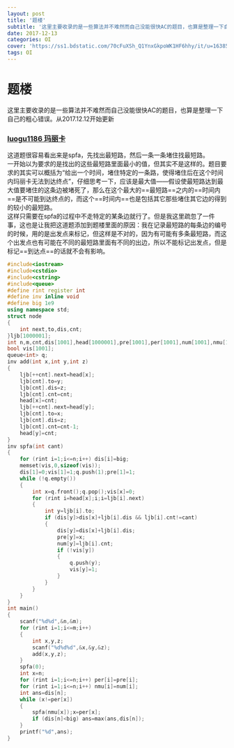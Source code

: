 ```yaml
---
layout: post
title: '题楼'
subtitle: '这里主要收录的是一些算法并不难然而自己没能很快AC的题目，也算是整理一下自己的粗心错误。从2017.12.12开始更新'
date: 2017-12-13
categories: OI
cover: 'https://ss1.bdstatic.com/70cFuXSh_Q1YnxGkpoWK1HF6hhy/it/u=1638530161,1123923682&fm=27&gp=0.jpg'
tags: OI
---
```

# 题楼
这里主要收录的是一些算法并不难然而自己没能很快AC的题目，也算是整理一下自己的粗心错误。从2017.12.12开始更新
### [luogu1186 玛丽卡](https://www.luogu.org/problemnew/show/1186)
这道题很容易看出来是spfa，先找出最短路，然后一条一条堵住找最短路。    
一开始以为要求的是找出的这些最短路里面最小的值，但其实不是这样的。题目要求的其实可以概括为“给出一个时间，堵住特定的一条路，使得堵住后在这个时间内玛丽卡无法到达终点”，仔细思考一下，应该是最大值——假设使最短路达到最大值要堵住的这条边被堵死了，那么在这个最大的==最短路==之内的==时间内==是不可能到达终点的，而这个==时间内==也是包括其它那些堵住其它边的得到的较小的最短路。    
这样只需要在spfa的过程中不走特定的某条边就行了。但是我这里疏忽了一件事，这也是让我把这道题添加到题楼里面的原因：我在记录最短路的每条边的编号的时候，用的是出发点来标记，但这样是不对的，因为有可能有多条最短路，而这个出发点也有可能在不同的最短路里面有不同的出边，所以不能标记出发点，但是标记==到达点==的话就不会有影响。    
```cpp
#include<iostream>
#include<cstdio>
#include<cstring>
#include<queue>
#define rint register int
#define inv inline void
#define big 1e9
using namespace std;
struct node
{
	int next,to,dis,cnt;
}ljb[1000001];
int n,m,cnt,dis[1001],head[1000001],pre[1001],per[1001],num[1001],nmu[1001],hh;
bool vis[1001];
queue<int> q;
inv add(int x,int y,int z)
{
	ljb[++cnt].next=head[x];
	ljb[cnt].to=y;
	ljb[cnt].dis=z;
	ljb[cnt].cnt=cnt;
	head[x]=cnt;
	ljb[++cnt].next=head[y];
	ljb[cnt].to=x;
	ljb[cnt].dis=z;
	ljb[cnt].cnt=cnt-1;
	head[y]=cnt;
}
inv spfa(int cant)
{
	for (rint i=1;i<=n;i++) dis[i]=big;
	memset(vis,0,sizeof(vis));
	dis[1]=0;vis[1]=1;q.push(1);pre[1]=1;
	while (!q.empty())
	{
		int x=q.front();q.pop();vis[x]=0;
		for (rint i=head[x];i;i=ljb[i].next)
		{
			int y=ljb[i].to;
			if (dis[y]>dis[x]+ljb[i].dis && ljb[i].cnt!=cant)
			{
				dis[y]=dis[x]+ljb[i].dis;
				pre[y]=x;
				num[y]=ljb[i].cnt;
				if (!vis[y])
				{
					q.push(y);
					vis[y]=1;
				}
			}
		}
	}
}
int main()
{
	scanf("%d%d",&n,&m);
	for (rint i=1;i<=m;i++)
	{
		int x,y,z;
		scanf("%d%d%d",&x,&y,&z);
		add(x,y,z);
	}
	spfa(0);
	int x=n;
	for (rint i=1;i<=n;i++) per[i]=pre[i];
	for (rint i=1;i<=n;i++) nmu[i]=num[i];
	int ans=dis[n];
	while (x!=per[x])
	{
		spfa(nmu[x]);x=per[x];
		if (dis[n]<big) ans=max(ans,dis[n]);
	}
	printf("%d",ans);
}
```
